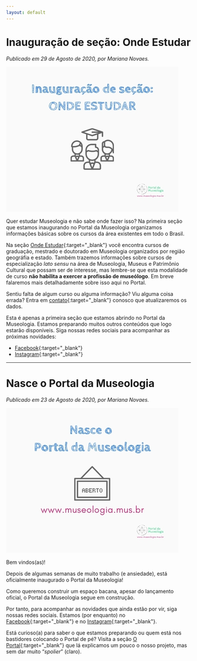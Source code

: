 ```yaml
---
layout: default
---
```


# Inauguração de seção: Onde Estudar

_Publicado em 29 de Agosto de 2020, por Mariana Novaes._

![Post-onde-estudar](/assets/images/post_onde_estudar.jpg)

Quer estudar Museologia e não sabe onde fazer isso? Na primeira seção que estamos inaugurando no Portal da Museologia organizamos informações básicas sobre os cursos da área existentes em todo o Brasil. 

Na seção [Onde Estudar](https://www.museologia.mus.br/ondeestudar){:target="_blank"} você encontra cursos de graduação, mestrado e doutorado em Museologia organizados por região geográfia e estado. Também trazemos informações sobre cursos de especialização _lato sensu_ na área de Museologia, Museus e Patrimônio Cultural que possam ser de interesse, mas lembre-se que esta modalidade de curso **não habilita a exercer a profissão de museólogo**. Em breve falaremos mais detalhadamente sobre isso aqui no Portal.

Sentiu falta de algum curso ou alguma informação? Viu alguma coisa errada? Entra em [contato](https://www.museologia.mus.br/oportal#contatos){:target="_blank"} conosco que atualizaremos os dados.

Esta é apenas a primeira seção que estamos abrindo no Portal da Museologia. Estamos preparando muitos outros conteúdos que logo estarão disponíveis. Siga nossas redes sociais para acompanhar as próximas novidades:
- [Facebook](https://www.facebook.com/PortaldaMuseologia/){:target="_blank"}
- [Instagram](https://www.instagram.com/portaldamuseologia/){:target="_blank"}

---

# Nasce o Portal da Museologia

_Publicado em 23 de Agosto de 2020, por Mariana Novaes._

![Post-inauguracao](/assets/images/post_inauguracao.jpg)

Bem vindos(as)!

Depois de algumas semanas de muito trabalho (e ansiedade), está oficialmente inaugurado o Portal da Museologia!

Como queremos construir um espaço bacana, apesar do lançamento oficial, o Portal da Museologia segue em construção.

Por tanto, para acompanhar as novidades que ainda estão por vir, siga nossas redes sociais. Estamos (por enquanto) no [Facebook](https://www.facebook.com/PortaldaMuseologia/){:target="_blank"} e no [Instagram](https://www.instagram.com/portaldamuseologia/){:target="_blank"}.

Está curioso(a) para saber o que estamos preparando ou quem está nos bastidores colocando o Portal de pé? Visita a seção [O Portal](https://www.museologia.mus.br/oportal){:target="_blank"} que lá explicamos um pouco o nosso projeto, mas sem dar muito “_spolier_” (claro).
